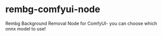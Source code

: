 # rembg-comfyui-node
Rembg Background Removal Node for ComfyUI- you can choose which onnx model to use!
